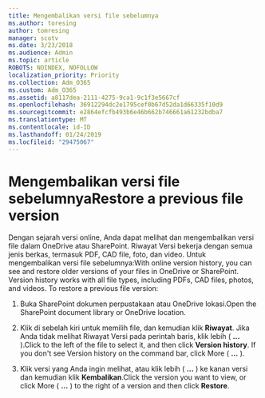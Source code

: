 ```yaml
---
title: Mengembalikan versi file sebelumnya
ms.author: toresing
author: tomresing
manager: scotv
ms.date: 3/23/2018
ms.audience: Admin
ms.topic: article
ROBOTS: NOINDEX, NOFOLLOW
localization_priority: Priority
ms.collection: Adm_O365
ms.custom: Adm_O365
ms.assetid: a8117dea-2111-4275-9ca1-9c1f3e5667cf
ms.openlocfilehash: 36912294dc2e1795cef0b67d52da1d66335f10d9
ms.sourcegitcommit: e2864efcfb493b6e46b662b746661a61232bdba7
ms.translationtype: MT
ms.contentlocale: id-ID
ms.lasthandoff: 01/24/2019
ms.locfileid: "29475067"
---
```

# <a name="restore-a-previous-file-version"></a><span data-ttu-id="236de-102">Mengembalikan versi file sebelumnya</span><span class="sxs-lookup"><span data-stu-id="236de-102">Restore a previous file version</span></span>

<span data-ttu-id="236de-p101">Dengan sejarah versi online, Anda dapat melihat dan mengembalikan versi file dalam OneDrive atau SharePoint. Riwayat Versi bekerja dengan semua jenis berkas, termasuk PDF, CAD file, foto, dan video. Untuk mengembalikan versi file sebelumnya:</span><span class="sxs-lookup"><span data-stu-id="236de-p101">With online version history, you can see and restore older versions of your files in OneDrive or SharePoint. Version history works with all file types, including PDFs, CAD files, photos, and videos. To restore a previous file version:</span></span>
  
1. <span data-ttu-id="236de-106">Buka SharePoint dokumen perpustakaan atau OneDrive lokasi.</span><span class="sxs-lookup"><span data-stu-id="236de-106">Open the SharePoint document library or OneDrive location.</span></span>
    
2. <span data-ttu-id="236de-p102">Klik di sebelah kiri untuk memilih file, dan kemudian klik **Riwayat**. Jika Anda tidak melihat Riwayat Versi pada perintah baris, klik lebih ( **...** ).</span><span class="sxs-lookup"><span data-stu-id="236de-p102">Click to the left of the file to select it, and then click **Version history**. If you don't see Version history on the command bar, click More ( **...** ).</span></span> 
    
3. <span data-ttu-id="236de-109">Klik versi yang Anda ingin melihat, atau klik lebih ( **...** ) ke kanan versi dan kemudian klik **Kembalikan**.</span><span class="sxs-lookup"><span data-stu-id="236de-109">Click the version you want to view, or click More ( **...** ) to the right of a version and then click **Restore**.</span></span>
    

